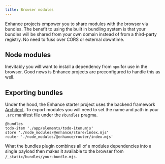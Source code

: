 ```yaml
---
title: Browser modules
---
```


Enhance projects empower you to share modules with the browser via bundles. The benefit to using the built in bundling system is that your bundles will be shared from your own domain instead of from a third-party registry. No need to fuss over CORS or external downtime.

## Node modules

Inevitably you will want to install a dependency from `npm` for use in the browser. Good news is Enhance projects are preconfigured to handle this as well.

## Exporting bundles

Under the hood, the Enhance starter project uses the backend framework <a href=https://arc.codes>Architect</a>. To export modules you will need to set the name and path in your `.arc` manifest file under the `@bundles` pragma.

```arc
@bundles
todo-item './app/elements/todo-item.mjs'
store './node_modules/@enhance/store/index.mjs'
router './node_modules/@enhance/router/index.mjs'
```

What the bundles plugin combines all of a modules dependencies into a single payload then makes it available to the browser from `/_static/bundles/your-bundle.mjs`.
